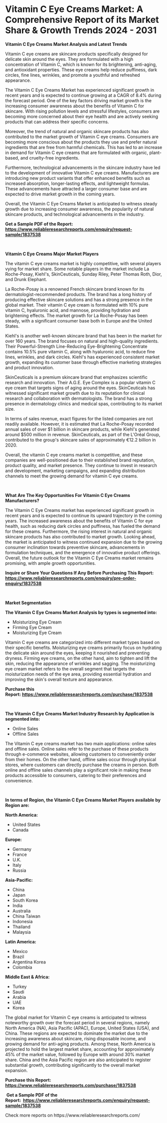 <p><h1>Vitamin C Eye Creams Market: A Comprehensive Report of its Market Share & Growth Trends 2024 - 2031</h1></p><p><strong>Vitamin C Eye Creams Market Analysis and Latest Trends</strong></p>
<p><p>Vitamin C eye creams are skincare products specifically designed for delicate skin around the eyes. They are formulated with a high concentration of Vitamin C, which is known for its brightening, anti-aging, and antioxidant properties. These eye creams help reduce puffiness, dark circles, fine lines, wrinkles, and promote a youthful and refreshed appearance.</p><p>The Vitamin C Eye Creams Market has experienced significant growth in recent years and is expected to continue growing at a CAGR of 8.4% during the forecast period. One of the key factors driving market growth is the increasing consumer awareness about the benefits of Vitamin C for skincare. With rising pollution levels and stressful lifestyles, consumers are becoming more concerned about their eye health and are actively seeking products that can address their specific concerns.</p><p>Moreover, the trend of natural and organic skincare products has also contributed to the market growth of Vitamin C eye creams. Consumers are becoming more conscious about the products they use and prefer natural ingredients that are free from harmful chemicals. This has led to an increase in demand for Vitamin C eye creams that are formulated with organic, plant-based, and cruelty-free ingredients.</p><p>Furthermore, technological advancements in the skincare industry have led to the development of innovative Vitamin C eye creams. Manufacturers are introducing new product variants that offer enhanced benefits such as increased absorption, longer-lasting effects, and lightweight formulas. These advancements have attracted a larger consumer base and are expected to drive market growth in the coming years.</p><p>Overall, the Vitamin C Eye Creams Market is anticipated to witness steady growth due to increasing consumer awareness, the popularity of natural skincare products, and technological advancements in the industry.</p></p>
<p><strong>Get a Sample PDF of the Report:&nbsp; <a href="https://www.reliableresearchreports.com/enquiry/request-sample/1837538">https://www.reliableresearchreports.com/enquiry/request-sample/1837538</a></strong></p>
<p>&nbsp;</p>
<p><strong>Vitamin C Eye Creams Major Market Players</strong></p>
<p><p>The vitamin C eye creams market is highly competitive, with several players vying for market share. Some notable players in the market include La Roche-Posay, Kiehl's, SkinCeuticals, Sunday Riley, Peter Thomas Roth, Dior, and Drunk Elephant.</p><p>La Roche-Posay is a renowned French skincare brand known for its dermatologist-recommended products. The brand has a long history of producing effective skincare solutions and has a strong presence in the global market. Their vitamin C eye cream is formulated with 10% pure vitamin C, hyaluronic acid, and mannose, providing hydration and brightening effects. The market growth for La Roche-Posay has been steady, with a significant consumer base both in Europe and the United States.</p><p>Kiehl's is another well-known skincare brand that has been in the market for over 160 years. The brand focuses on natural and high-quality ingredients. Their Powerful-Strength Line-Reducing Eye-Brightening Concentrate contains 10.5% pure vitamin C, along with hyaluronic acid, to reduce fine lines, wrinkles, and dark circles. Kiehl's has experienced consistent market growth, expanding its customer base through effective marketing strategies and product innovation.</p><p>SkinCeuticals is a premium skincare brand that emphasizes scientific research and innovation. Their A.G.E. Eye Complex is a popular vitamin C eye cream that targets signs of aging around the eyes. SkinCeuticals has witnessed significant market growth due to its reputation for clinical research and collaboration with dermatologists. The brand has a strong presence in dermatology clinics and medical spas, contributing to its market size.</p><p>In terms of sales revenue, exact figures for the listed companies are not readily available. However, it is estimated that La Roche-Posay recorded annual sales of over $1 billion in skincare products, while Kiehl's generated around $500 million in revenue. SkinCeuticals, as part of the L'Oréal Group, contributed to the group's skincare sales of approximately €12.2 billion in 2020.</p><p>Overall, the vitamin C eye creams market is competitive, and these companies are well-positioned due to their established brand reputation, product quality, and market presence. They continue to invest in research and development, marketing campaigns, and expanding distribution channels to meet the growing demand for vitamin C eye creams.</p></p>
<p>&nbsp;</p>
<p><strong>What Are The Key Opportunities For Vitamin C Eye Creams Manufacturers?</strong></p>
<p><p>The Vitamin C Eye Creams market has experienced significant growth in recent years and is expected to continue its upward trajectory in the coming years. The increased awareness about the benefits of Vitamin C for eye health, such as reducing dark circles and puffiness, has fueled the demand for these creams. Furthermore, the rising interest in natural and organic skincare products has also contributed to market growth. Looking ahead, the market is anticipated to witness continued expansion due to the growing consumer inclination towards preventive skincare, advancements in formulation techniques, and the emergence of innovative product offerings. Overall, the future outlook for the Vitamin C Eye Creams market remains promising, with ample growth opportunities.</p></p>
<p><strong>Inquire or Share Your Questions If Any Before Purchasing This Report: <a href="https://www.reliableresearchreports.com/enquiry/pre-order-enquiry/1837538">https://www.reliableresearchreports.com/enquiry/pre-order-enquiry/1837538</a></strong></p>
<p>&nbsp;</p>
<p><strong>Market Segmentation</strong></p>
<p><strong>The Vitamin C Eye Creams Market Analysis by types is segmented into:</strong></p>
<p><ul><li>Moisturizing Eye Cream</li><li>Firming Eye Cream</li><li>Moisturizing Eye Cream</li></ul></p>
<p><p>Vitamin C eye creams are categorized into different market types based on their specific benefits. Moisturizing eye creams primarily focus on hydrating the delicate skin around the eyes, keeping it nourished and preventing dryness. Firming eye creams, on the other hand, aim to tighten and lift the skin, reducing the appearance of wrinkles and sagging. The moisturizing eye cream market refers to the overall segment that targets the moisturization needs of the eye area, providing essential hydration and improving the skin's overall texture and appearance.</p></p>
<p><strong>Purchase this Report:&nbsp;<a href="https://www.reliableresearchreports.com/purchase/1837538">https://www.reliableresearchreports.com/purchase/1837538</a></strong></p>
<p>&nbsp;</p>
<p><strong>The Vitamin C Eye Creams Market Industry Research by Application is segmented into:</strong></p>
<p><ul><li>Online Sales</li><li>Offline Sales</li></ul></p>
<p><p>The Vitamin C eye creams market has two main applications: online sales and offline sales. Online sales refer to the purchase of these products through e-commerce websites, allowing customers to conveniently order from their homes. On the other hand, offline sales occur through physical stores, where customers can directly purchase the creams in person. Both online and offline sales channels play a significant role in making these products accessible to consumers, catering to their preferences and convenience.</p></p>
<p>&nbsp;</p>
<p><strong>In terms of Region, the Vitamin C Eye Creams Market Players available by Region are:</strong></p>
<p>
    <p> <strong> North America: </strong>
        <ul>
            <li>United States</li>
            <li>Canada</li>
        </ul>
        </p> 
    <p> <strong> Europe: </strong>
        <ul>
            <li>Germany</li>
            <li>France</li>
            <li>U.K.</li>
            <li>Italy</li>
            <li>Russia</li>
        </ul>
        </p> 
    <p> <strong> Asia-Pacific: </strong>
        <ul>
            <li>China</li>
            <li>Japan</li>
            <li>South Korea</li>
            <li>India</li>
            <li>Australia</li>
            <li>China Taiwan</li>
            <li>Indonesia</li>
            <li>Thailand</li>
            <li>Malaysia</li>
        </ul>
        </p> 
    <p> <strong> Latin America: </strong>
        <ul>
            <li>Mexico</li>
            <li>Brazil</li>
            <li>Argentina Korea</li>
            <li>Colombia</li>
        </ul>
        </p> 
    <p> <strong> Middle East & Africa: </strong>
        <ul>
            <li>Turkey</li>
            <li>Saudi</li>
            <li>Arabia</li>
            <li>UAE</li>
            <li>Korea</li>
        </ul>
    </p>
    </p>
<p><p>The global market for Vitamin C eye creams is anticipated to witness noteworthy growth over the forecast period in several regions, namely North America (NA), Asia Pacific (APAC), Europe, United States (USA), and China. These regions are expected to dominate the market due to the increasing awareness about skincare, rising disposable income, and growing demand for anti-aging products. Among these, North America is projected to hold the largest market share, accounting for approximately 45% of the market value, followed by Europe with around 30% market share. China and the Asia Pacific region are also anticipated to register substantial growth, contributing significantly to the overall market expansion.</p></p>
<p><strong>Purchase this Report: <a href="https://www.reliableresearchreports.com/purchase/1837538">https://www.reliableresearchreports.com/purchase/1837538</a></strong></p>
<p>&nbsp;<strong>Get a Sample PDF of the Report:&nbsp;&nbsp;<a href="https://www.reliableresearchreports.com/enquiry/request-sample/1837538">https://www.reliableresearchreports.com/enquiry/request-sample/1837538</a></strong></p>
<p><strong></strong></p>
<p>Check more reports on https://www.reliableresearchreports.com/</p>